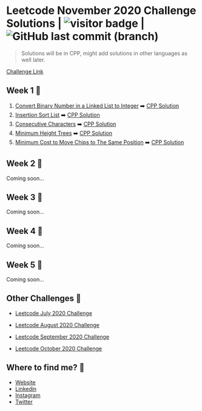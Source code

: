 # Leetcode November 2020 Challenge Solutions | <img src="https://visitor-badge.laobi.icu/badge?page_id=akashrajpurohit.leetcode-november-2020" alt="visitor badge"/> | ![GitHub last commit (branch)](https://img.shields.io/github/last-commit/AkashRajpurohit/leetcode-november-2020-challenge/master)

> Solutions will be in CPP, might add solutions in other languages as well later.

[Challenge Link](https://leetcode.com/explore/challenge/card/november-leetcoding-challenge/)

## Week 1 🚧
1. [Convert Binary Number in a Linked List to Integer](https://leetcode.com/explore/challenge/card/november-leetcoding-challenge/564/week-1-november-1st-november-7th/3516/) ➡️ [CPP Solution](Week1/getDecimalValue.cpp)
2. [Insertion Sort List](https://leetcode.com/explore/challenge/card/november-leetcoding-challenge/564/week-1-november-1st-november-7th/3517/) ➡️ [CPP Solution](Week1/insertionSortList.cpp)
3. [Consecutive Characters](https://leetcode.com/explore/challenge/card/november-leetcoding-challenge/564/week-1-november-1st-november-7th/3518/) ➡️ [CPP Solution](Week1/maxPower.cpp)
4. [Minimum Height Trees](https://leetcode.com/explore/challenge/card/november-leetcoding-challenge/564/week-1-november-1st-november-7th/3519/) ➡️ [CPP Solution](Week1/findMinHeightTrees.cpp)
5. [Minimum Cost to Move Chips to The Same Position](https://leetcode.com/explore/challenge/card/november-leetcoding-challenge/564/week-1-november-1st-november-7th/3519/) ➡️ [CPP Solution](Week1/minCostToMoveChips.cpp)

## Week 2 🚧
Coming soon...

## Week 3 🚧
Coming soon...

## Week 4 🚧
Coming soon...

## Week 5 🚧
Coming soon...

## Other Challenges 💪

- [Leetcode July 2020 Challenge](https://github.com/AkashRajpurohit/leetcode-july-2020-challenge)

- [Leetcode August 2020 Challenge](https://github.com/AkashRajpurohit/leetcode-august-2020-challenge)

- [Leetcode September 2020 Challenge](https://github.com/AkashRajpurohit/leetcode-september-2020-challenge)

- [Leetcode October 2020 Challenge](https://github.com/AkashRajpurohit/leetcode-october-2020-challenge)
  
## Where to find me? 🌟

- [Website](https://akashrajpurohit.cf/)
- [Linkedin](https://www.linkedin.com/in/AkashRajpurohit)
- [Instagram](https://www.instagram.com/akashwho.codes)
- [Twitter](https://www.twitter.com/AkashWhoCodes)